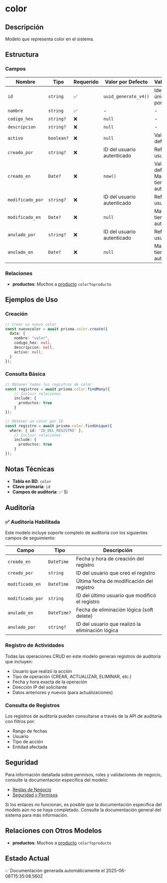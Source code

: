 # color

## Descripción
Modelo que representa color en el sistema.

## Estructura

### Campos

| Nombre | Tipo | Requerido | Valor por Defecto | Validaciones | Descripción |
|--------|------|-----------|-------------------|--------------|-------------|
| `id` | `string` | ✅ | `uuid_generate_v4()` | Identificador único, Valor por defecto |  |
| `nombre` | `string` | ✅ | - | - |  |
| `codigo_hex` | `string?` | ❌ | `null` | - |  |
| `descripcion` | `string?` | ❌ | `null` | - |  |
| `activo` | `boolean?` | ❌ | `null` | Valor por defecto |  |
| `creado_por` | `string?` | ❌ | ID del usuario autenticado | Referencia a usuario |  |
| `creado_en` | `Date?` | ❌ | `now()` | Valor por defecto, Marca de tiempo automática |  |
| `modificado_por` | `string?` | ❌ | ID del usuario autenticado | Referencia a usuario |  |
| `modificado_en` | `Date?` | ❌ | `null` | Marca de tiempo automática |  |
| `anulado_por` | `string?` | ❌ | ID del usuario autenticado | Referencia a usuario |  |
| `anulado_en` | `Date?` | ❌ | `null` | Marca de tiempo automática |  |

### Relaciones

- **productos**: Muchos a [producto](./producto.md) `colorToproducto`

## Ejemplos de Uso

### Creación

```typescript
// Crear un nuevo color
const nuevocolor = await prisma.color.create({
  data: {
    nombre: "valor",
    codigo_hex: null,
    descripcion: null,
    activo: null,
  }
});
```

### Consulta Básica

```typescript
// Obtener todos los registros de color
const registros = await prisma.color.findMany({
    // Incluir relaciones
    include: {
      productos: true
    }
});

// Obtener un color por ID
const registro = await prisma.color.findUnique({
  where: { id: 'ID_DEL_REGISTRO' },
    // Incluir relaciones
    include: {
      productos: true
    }
});
```

## Notas Técnicas

- **Tabla en BD**: `color`
- **Clave primaria**: `id`
- **Campos de auditoría**: ✅ Sí

## Auditoría

### ✅ Auditoría Habilitada

Este modelo incluye soporte completo de auditoría con los siguientes campos de seguimiento:

| Campo | Tipo | Descripción |
|-------|------|-------------|
| `creado_en` | `DateTime` | Fecha y hora de creación del registro |
| `creado_por` | `string` | ID del usuario que creó el registro |
| `modificado_en` | `DateTime` | Última fecha de modificación del registro |
| `modificado_por` | `string` | ID del último usuario que modificó el registro |
| `anulado_en` | `DateTime?` | Fecha de eliminación lógica (soft delete) |
| `anulado_por` | `string?` | ID del usuario que realizó la eliminación lógica |

### Registro de Actividades

Todas las operaciones CRUD en este modelo generan registros de auditoría que incluyen:

- Usuario que realizó la acción
- Tipo de operación (CREAR, ACTUALIZAR, ELIMINAR, etc.)
- Fecha y hora exacta de la operación
- Dirección IP del solicitante
- Datos anteriores y nuevos (para actualizaciones)

### Consulta de Registros

Los registros de auditoría pueden consultarse a través de la API de auditoría con filtros por:

- Rango de fechas
- Usuario
- Tipo de acción
- Entidad afectada

## Seguridad

Para información detallada sobre permisos, roles y validaciones de negocio, consulte la documentación específica del modelo:

- [Reglas de Negocio](./color/reglas_negocio.md)
- [Seguridad y Permisos](./color/seguridad.md)

Si los enlaces no funcionan, es posible que la documentación específica del modelo aún no se haya completado. Consulte la documentación general del sistema para más información.

## Relaciones con Otros Modelos

- **productos**: Muchos a [producto](./producto.md) `colorToproducto`

## Estado Actual

✅ Documentación generada automáticamente el 2025-06-08T15:35:08.560Z
